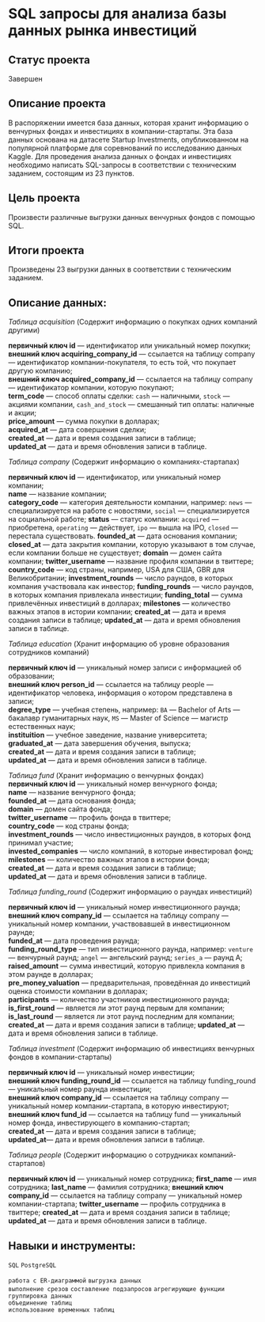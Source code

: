 # SQL запросы для анализа базы данных рынка инвестиций

## Статус проекта
Завершен

## Описание проекта

В распоряжении имеется база данных, которая хранит информацию о венчурных фондах и инвестициях в компании-стартапы. Эта база данных основана на датасете Startup Investments, опубликованном на популярной платформе для соревнований по исследованию данных Kaggle. 
Для проведения анализа данных о фондах и инвестициях необходимо написать SQL-запросы в соответствии с техническим заданием, состоящим из 23 пунктов.

## Цель проекта  

Произвести различные выгрузки данных венчурных фондов с помощью SQL.

## Итоги проекта  

Произведены 23 выгрузки данных в соответствии с техническим заданием.

## Описание данных:  

*Таблица acquisition* (Содержит информацию о покупках одних компаний другими)

**первичный ключ id** — идентификатор или уникальный номер покупки;  
**внешний ключ acquiring_company_id** — ссылается на таблицу company — идентификатор компании-покупателя, то есть той, что покупает другую компанию;  
**внешний ключ acquired_company_id** — ссылается на таблицу company — идентификатор компании, которую покупают;  
**term_code** — способ оплаты сделки: `cash` — наличными, `stock` — акциями компании, `cash_and_stock` — смешанный тип оплаты: наличные и акции;  
**price_amount** — сумма покупки в долларах;  
**acquired_at** — дата совершения сделки;  
**created_at** — дата и время создания записи в таблице;  
**updated_at** — дата и время обновления записи в таблице.  

*Таблица company* (Содержит информацию о компаниях-стартапах)  

**первичный ключ id** — идентификатор, или уникальный номер компании;  
**name** — название компании;  
**category_code** — категория деятельности компании, например: `news` — специализируется на работе с новостями, `social` — специализируется на социальной работе;
**status** — статус компании: `acquired` — приобретена, `operating` — действует, `ipo` — вышла на IPO, `closed` — перестала существовать.
**founded_at** — дата основания компании;
**closed_at** — дата закрытия компании, которую указывают в том случае, если компании больше не существует;
**domain** — домен сайта компании;
**twitter_username** — название профиля компании в твиттере;
**country_code** — код страны, например, USA для США, GBR для Великобритании;
**investment_rounds** — число раундов, в которых компания участвовала как инвестор;
**funding_rounds** — число раундов, в которых компания привлекала инвестиции;
**funding_total** — сумма привлечённых инвестиций в долларах;
**milestones** — количество важных этапов в истории компании;
**created_at** — дата и время создания записи в таблице;
**updated_at** — дата и время обновления записи в таблице.

*Таблица education* (Хранит информацию об уровне образования сотрудников компаний)  

**первичный ключ id** — уникальный номер записи с информацией об образовании;  
**внешний ключ person_id** — ссылается на таблицу people — идентификатор человека, информация о котором представлена в записи;  
**degree_type** — учебная степень, например: `BA` — Bachelor of Arts — бакалавр гуманитарных наук, `MS` — Master of Science — магистр естественных наук;  
**instituition** — учебное заведение, название университета;  
**graduated_at** — дата завершения обучения, выпуска;  
**created_at** — дата и время создания записи в таблице;  
**updated_at** — дата и время обновления записи в таблице.  

*Таблица fund* (Хранит информацию о венчурных фондах)  
**первичный ключ id** — уникальный номер венчурного фонда;  
**name** — название венчурного фонда;  
**founded_at** — дата основания фонда;  
**domain** — домен сайта фонда;  
**twitter_username** — профиль фонда в твиттере;  
**country_code** — код страны фонда;  
**investment_rounds** — число инвестиционных раундов, в которых фонд принимал участие;  
**invested_companies** — число компаний, в которые инвестировал фонд;  
**milestones** — количество важных этапов в истории фонда;  
**created_at** — дата и время создания записи в таблице;  
**updated_at** — дата и время обновления записи в таблице.  

*Таблица funding_round* (Содержит информацию о раундах инвестиций)  

**первичный ключ id** — уникальный номер инвестиционного раунда;  
**внешний ключ company_id** — ссылается на таблицу company — уникальный номер компании, участвовавшей в инвестиционном раунде;  
**funded_at** — дата проведения раунда;  
**funding_round_type** — тип инвестиционного раунда, например: `venture` — венчурный раунд; `angel` — ангельский раунд; `series_a` — раунд А;  
**raised_amount** — сумма инвестиций, которую привлекла компания в этом раунде в долларах;  
**pre_money_valuation** — предварительная, проведённая до инвестиций оценка стоимости компании в долларах;  
**participants** — количество участников инвестиционного раунда;  
**is_first_round** — является ли этот раунд первым для компании;  
**is_last_round** — является ли этот раунд последним для компании;  
**created_at** — дата и время создания записи в таблице;
**updated_at** — дата и время обновления записи в таблице.

*Таблица investment* (Содержит информацию об инвестициях венчурных фондов в компании-стартапы)  

**первичный ключ id** — уникальный номер инвестиции;  
**внешний ключ funding_round_id** — ссылается на таблицу funding_round — уникальный номер раунда инвестиции;  
**внешний ключ company_id** — ссылается на таблицу company — уникальный номер компании-стартапа, в которую инвестируют;  
**внешний ключ fund_id** — ссылается на таблицу fund — уникальный номер фонда, инвестирующего в компанию-стартап;  
**created_at** — дата и время создания записи в таблице;  
**updated_at**— дата и время обновления записи в таблице.    

*Таблица people* (Содержит информацию о сотрудниках компаний-стартапов)

**первичный ключ id** — уникальный номер сотрудника;
**first_name** — имя сотрудника;
**last_name** — фамилия сотрудника;
**внешний ключ company_id** — ссылается на таблицу company — уникальный номер компании-стартапа;
**twitter_username** — профиль сотрудника в твиттере;
**created_at** — дата и время создания записи в таблице;
**updated_at** — дата и время обновления записи в таблице.

## Навыки и инструменты:

`SQL` `PostgreSQL`

`работа с ER-диаграммой` 
`выгрузка данных`  
 `выполнение срезов`
 `составление подзапросов`
 `агрегирующие функции`
 `группировка данных`  
 `объединение таблиц`  
 `использование временных таблиц`    
